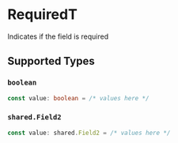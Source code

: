 # RequiredT

Indicates if the field is required


## Supported Types

### `boolean`

```typescript
const value: boolean = /* values here */
```

### `shared.Field2`

```typescript
const value: shared.Field2 = /* values here */
```

